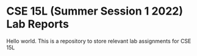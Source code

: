 # CSE 15L (Summer Session 1 2022) Lab Reports

Hello world. This is a repository to store relevant lab assignments for CSE 15L
